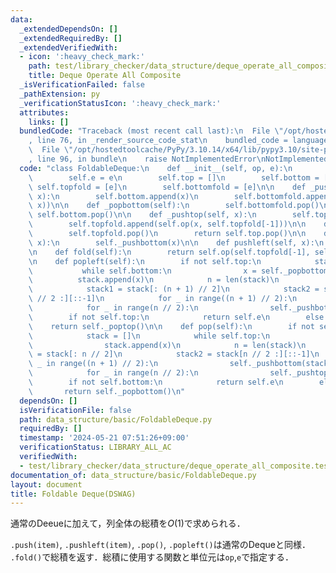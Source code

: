 ```yaml
---
data:
  _extendedDependsOn: []
  _extendedRequiredBy: []
  _extendedVerifiedWith:
  - icon: ':heavy_check_mark:'
    path: test/library_checker/data_structure/deque_operate_all_composite.test.py
    title: Deque Operate All Composite
  _isVerificationFailed: false
  _pathExtension: py
  _verificationStatusIcon: ':heavy_check_mark:'
  attributes:
    links: []
  bundledCode: "Traceback (most recent call last):\n  File \"/opt/hostedtoolcache/PyPy/3.10.14/x64/lib/pypy3.10/site-packages/onlinejudge_verify/documentation/build.py\"\
    , line 76, in _render_source_code_stat\n    bundled_code = language.bundle(\n\
    \  File \"/opt/hostedtoolcache/PyPy/3.10.14/x64/lib/pypy3.10/site-packages/onlinejudge_verify/languages/python.py\"\
    , line 96, in bundle\n    raise NotImplementedError\nNotImplementedError\n"
  code: "class FoldableDeque:\n    def __init__(self, op, e):\n        self.op = op\n\
    \        self.e = e\n        self.top = []\n        self.bottom = []\n       \
    \ self.topfold = [e]\n        self.bottomfold = [e]\n\n    def _pushbottom(self,\
    \ x):\n        self.bottom.append(x)\n        self.bottomfold.append(self.op(self.bottomfold[-1],\
    \ x))\n\n    def _popbottom(self):\n        self.bottomfold.pop()\n        return\
    \ self.bottom.pop()\n\n    def _pushtop(self, x):\n        self.top.append(x)\n\
    \        self.topfold.append(self.op(x, self.topfold[-1]))\n\n    def _poptop(self):\n\
    \        self.topfold.pop()\n        return self.top.pop()\n\n    def push(self,\
    \ x):\n        self._pushbottom(x)\n\n    def pushleft(self, x):\n        self._pushtop(x)\n\
    \n    def fold(self):\n        return self.op(self.topfold[-1], self.bottomfold[-1])\n\
    \n    def popleft(self):\n        if not self.top:\n            stack = []\n \
    \           while self.bottom:\n                x = self._popbottom()\n      \
    \          stack.append(x)\n            n = len(stack)\n            stack = stack[::-1]\n\
    \            stack1 = stack[: (n + 1) // 2]\n            stack2 = stack[(n + 1)\
    \ // 2 :][::-1]\n            for _ in range((n + 1) // 2):\n                self._pushtop(stack1.pop())\n\
    \            for _ in range(n // 2):\n                self._pushbottom(stack2.pop())\n\
    \        if not self.top:\n            return self.e\n        else:\n        \
    \    return self._poptop()\n\n    def pop(self):\n        if not self.bottom:\n\
    \            stack = []\n            while self.top:\n                x = self._poptop()\n\
    \                stack.append(x)\n            n = len(stack)\n            stack1\
    \ = stack[: n // 2]\n            stack2 = stack[n // 2 :][::-1]\n            for\
    \ _ in range((n + 1) // 2):\n                self._pushbottom(stack2.pop())\n\
    \            for _ in range(n // 2):\n                self._pushtop(stack1.pop())\n\
    \        if not self.bottom:\n            return self.e\n        else:\n     \
    \       return self._popbottom()\n"
  dependsOn: []
  isVerificationFile: false
  path: data_structure/basic/FoldableDeque.py
  requiredBy: []
  timestamp: '2024-05-21 07:51:26+09:00'
  verificationStatus: LIBRARY_ALL_AC
  verifiedWith:
  - test/library_checker/data_structure/deque_operate_all_composite.test.py
documentation_of: data_structure/basic/FoldableDeque.py
layout: document
title: Foldable Deque(DSWAG)
---
```


通常のDeeueに加えて，列全体の総積を$O(1)$で求められる．

`.push(item)`, `.pushleft(item)`, `.pop()`, `.popleft()`は通常のDequeと同様．
`.fold()`で総積を返す．総積に使用する関数と単位元は`op`,`e`で指定する．